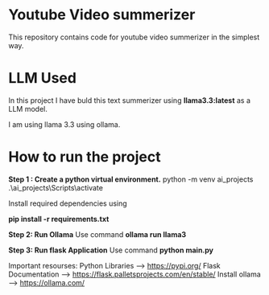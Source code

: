 # Youtube Video summerizer
This repository contains code for youtube video summerizer in the simplest way.

# LLM Used
In this project I have buld this text summerizer using **llama3.3:latest** as a LLM model.

I am using llama 3.3 using ollama.

# How to run the project

**Step 1 : Create a python virtual environment.**
python -m venv ai_projects
.\ai_projects\Scripts\activate

Install required dependencies using 

**pip install -r requirements.txt** 

**Step 2: Run Ollama**
Use command **ollama run llama3** 

**Step 3: Run flask Application**
Use command **python main.py**

 

Important resourses:
Python Libraries --> https://pypi.org/
Flask Documentation --> https://flask.palletsprojects.com/en/stable/
Install ollama --> https://ollama.com/

